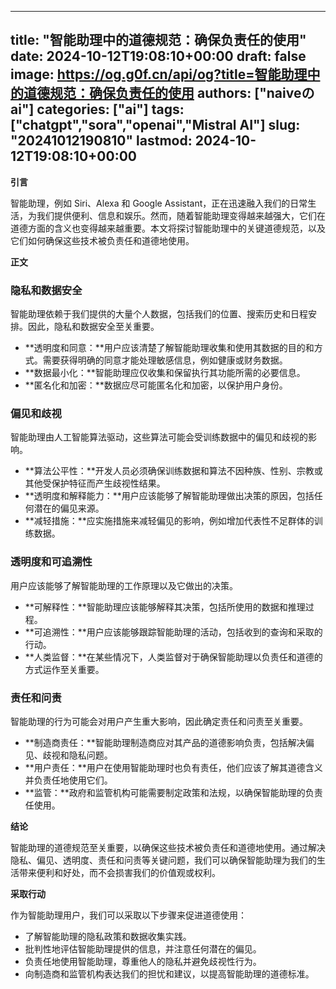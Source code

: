 
---
title: "智能助理中的道德规范：确保负责任的使用"
date: 2024-10-12T19:08:10+00:00
draft: false
image: https://og.g0f.cn/api/og?title=智能助理中的道德规范：确保负责任的使用
authors: ["naiveのai"]
categories: ["ai"]
tags: ["chatgpt","sora","openai","Mistral AI"]
slug: "20241012190810"
lastmod: 2024-10-12T19:08:10+00:00
---
**引言**

智能助理，例如 Siri、Alexa 和 Google Assistant，正在迅速融入我们的日常生活，为我们提供便利、信息和娱乐。然而，随着智能助理变得越来越强大，它们在道德方面的含义也变得越来越重要。本文将探讨智能助理中的关键道德规范，以及它们如何确保这些技术被负责任和道德地使用。

**正文**

### 隐私和数据安全

智能助理依赖于我们提供的大量个人数据，包括我们的位置、搜索历史和日程安排。因此，隐私和数据安全至关重要。

- **透明度和同意：**用户应该清楚了解智能助理收集和使用其数据的目的和方式。需要获得明确的同意才能处理敏感信息，例如健康或财务数据。
- **数据最小化：**智能助理应仅收集和保留执行其功能所需的必要信息。
- **匿名化和加密：**数据应尽可能匿名化和加密，以保护用户身份。

### 偏见和歧视

智能助理由人工智能算法驱动，这些算法可能会受训练数据中的偏见和歧视的影响。

- **算法公平性：**开发人员必须确保训练数据和算法不因种族、性别、宗教或其他受保护特征而产生歧视性结果。
- **透明度和解释能力：**用户应该能够了解智能助理做出决策的原因，包括任何潜在的偏见来源。
- **减轻措施：**应实施措施来减轻偏见的影响，例如增加代表性不足群体的训练数据。

### 透明度和可追溯性

用户应该能够了解智能助理的工作原理以及它做出的决策。

- **可解释性：**智能助理应该能够解释其决策，包括所使用的数据和推理过程。
- **可追溯性：**用户应该能够跟踪智能助理的活动，包括收到的查询和采取的行动。
- **人类监督：**在某些情况下，人类监督对于确保智能助理以负责任和道德的方式运作至关重要。

### 责任和问责

智能助理的行为可能会对用户产生重大影响，因此确定责任和问责至关重要。

- **制造商责任：**智能助理制造商应对其产品的道德影响负责，包括解决偏见、歧视和隐私问题。
- **用户责任：**用户在使用智能助理时也负有责任，他们应该了解其道德含义并负责任地使用它们。
- **监管：**政府和监管机构可能需要制定政策和法规，以确保智能助理的负责任使用。

**结论**

智能助理的道德规范至关重要，以确保这些技术被负责任和道德地使用。通过解决隐私、偏见、透明度、责任和问责等关键问题，我们可以确保智能助理为我们的生活带来便利和好处，而不会损害我们的价值观或权利。

**采取行动**

作为智能助理用户，我们可以采取以下步骤来促进道德使用：

- 了解智能助理的隐私政策和数据收集实践。
- 批判性地评估智能助理提供的信息，并注意任何潜在的偏见。
- 负责任地使用智能助理，尊重他人的隐私并避免歧视性行为。
- 向制造商和监管机构表达我们的担忧和建议，以提高智能助理的道德标准。